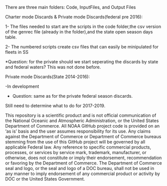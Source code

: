 There are three main folders: Code, InputFiles, and Output Files

Charter mode Discards & Private mode Discards(federal pre 2016):

1- The files needed to start are the scripts in the code folder,the csv version of the genrec file (already in the folder),and the state open season days table.

2- The numbered scripts create csv files that can easily be minipulated for fleets in SS

*Question: for the private should we start seperating the discards by state and federal waters? This was not done before.

Private mode Discards(State 2014-2016):

-In development
* Question: same as for the private federal season discards.

Still need to determine what to do for 2017-2019.

This repository is a scientific product and is not official communication of the National Oceanic and Atmospheric Administration, or the United States Department of Commerce. All NOAA GitHub project code is provided on an ‘as is’ basis and the user assumes responsibility for its use. Any claims against the Department of Commerce or Department of Commerce bureaus stemming from the use of this GitHub project will be governed by all applicable Federal law. Any reference to specific commercial products, processes, or services by service mark, trademark, manufacturer, or otherwise, does not constitute or imply their endorsement, recommendation or favoring by the Department of Commerce. The Department of Commerce seal and logo, or the seal and logo of a DOC bureau, shall not be used in any manner to imply endorsement of any commercial product or activity by DOC or the United States Government.
